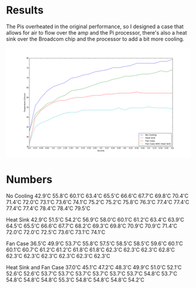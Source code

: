 # Results

The Pis overheated in the original performance, so I designed a case that allows for air to flow over the amp and the Pi processor, there's also a heat sink over the Broadcom chip and the processor to add a bit more cooling.

![miap](temperature-plot.png)

# Numbers

No Cooling
    42.9'C 55.8'C 60.1'C 63.4'C 65.5'C 66.6'C 67.7'C 69.8'C
    70.4'C 71.4'C 72.0'C 73.1'C 73.6'C 74.1'C 75.2'C 75.2'C
    75.8'C 76.3'C 77.4'C 77.4'C 77.4'C 77.4'C 78.4'C 78.4'C
    79.5'C

Heat Sink
    42.9'C 51.5'C 54.2'C 56.9'C 58.0'C 60.1'C 61.2'C 63.4'C
    63.9'C 64.5'C 65.5'C 66.6'C 67.7'C 68.2'C 69.3'C 69.8'C
    70.9'C 70.9'C 71.4'C 72.0'C 72.0'C 72.5'C 73.6'C 73.1'C
    74.1'C

Fan Case
    36.5'C 49.9'C 53.7'C 55.8'C 57.5'C 58.5'C 58.5'C 59.6'C
    60.1'C 60.1'C 60.7'C 61.2'C 61.2'C 61.8'C 61.8'C 62.3'C
    62.3'C 62.3'C 62.8'C 62.3'C 62.3'C 62.3'C 62.3'C 62.3'C
    62.3'C

Heat Sink and Fan Case
    37.0'C 45.1'C 47.2'C 48.3'C 49.9'C 51.0'C 52.1'C 52.6'C
    52.6'C 53.7'C 53.7'C 53.7'C 53.7'C 53.7'C 53.7'C 54.8'C
    53.7'C 54.8'C 54.8'C 54.8'C 55.3'C 54.8'C 54.8'C 54.8'C
    54.2'C
